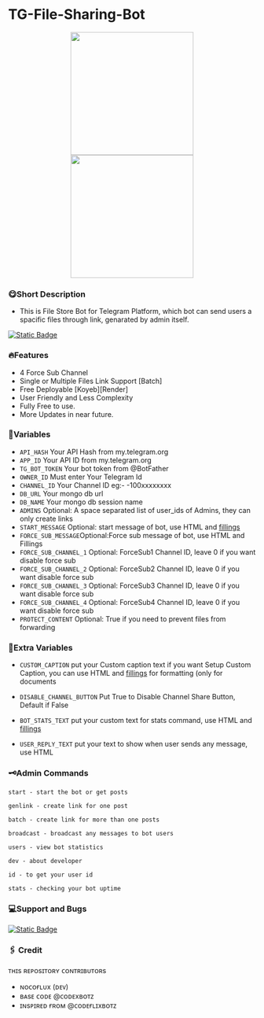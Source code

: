 # TG-File-Sharing-Bot

<div style="display: flex; justify-content: center;">
    <img src="https://img.shields.io/badge/Made%20with%20Python-light%20blue?style=for-the-badge&logo=Python&link=https%3A%2F%2Fwww.python.com" style="width: 250px;">
</div>

<div style="display: flex; justify-content: center;">
    <img src="https://img.shields.io/badge/NocoFlux-orange?style=for-the-badge&logo=Github&label=Made%20by%20" style="width: 250px;">
</div>

### 😋Short Description
 - This is File Store Bot for Telegram Platform, which bot can send users a spacific files through link, genarated by admin itself.

[![Static Badge](https://img.shields.io/badge/Try%20Now-cyan?style=for-the-badge&logo=bot&label=%E1%B4%85%E1%B4%87%E1%B4%8D%E1%B4%8F%20%CA%99%E1%B4%8F%E1%B4%9B)](https://t.me/FileSharingQuestBot)



### 🔥Features
 - 4 Force Sub Channel
 - Single or Multiple Files Link Support [Batch]
 - Free Deployable [Koyeb][Render]
 - User Friendly and Less Complexity
 - Fully Free to use.
 - More Updates in near future.

### 💫Variables

* `API_HASH` Your API Hash from my.telegram.org
* `APP_ID` Your API ID from my.telegram.org
* `TG_BOT_TOKEN` Your bot token from @BotFather
* `OWNER_ID` Must enter Your Telegram Id
* `CHANNEL_ID` Your Channel ID eg:- -100xxxxxxxx
* `DB_URL` Your mongo db url
* `DB_NAME` Your mongo db session name
* `ADMINS` Optional: A space separated list of user_ids of Admins, they can only create links
* `START_MESSAGE` Optional: start message of bot, use HTML and <a href='https://github.com/NocoFlux/TG-File-Sharing-Bot/blob/main/Others/fillings.md'>fillings</a>
* `FORCE_SUB_MESSAGE`Optional:Force sub message of bot, use HTML and Fillings
* `FORCE_SUB_CHANNEL_1` Optional: ForceSub1 Channel ID, leave 0 if you want disable force sub
* `FORCE_SUB_CHANNEL_2` Optional: ForceSub2 Channel ID, leave 0 if you want disable force sub
* `FORCE_SUB_CHANNEL_3` Optional: ForceSub3 Channel ID, leave 0 if you want disable force sub
* `FORCE_SUB_CHANNEL_4` Optional: ForceSub4 Channel ID, leave 0 if you want disable force sub
* `PROTECT_CONTENT` Optional: True if you need to prevent files from forwarding

### 🩶Extra Variables

* `CUSTOM_CAPTION` put your Custom caption text if you want Setup Custom Caption, you can use HTML and <a href='https://github.com/NocoFlux/TG-File-Sharing-Bot/blob/main/Others/fillings.md'>fillings</a> for formatting (only for documents

* `DISABLE_CHANNEL_BUTTON` Put True to Disable Channel Share Button, Default if False
* `BOT_STATS_TEXT` put your custom text for stats command, use HTML and <a href='https://github.com/NocoFlux/TG-File-Sharing-Bot/blob/main/Others/fillings.md'>fillings</a>
* `USER_REPLY_TEXT` put your text to show when user sends any message, use HTML


### 🗝️Admin Commands

```
start - start the bot or get posts

genlink - create link for one post

batch - create link for more than one posts

broadcast - broadcast any messages to bot users

users - view bot statistics

dev - about developer

id - to get your user id

stats - checking your bot uptime

```

### 💻Support and Bugs
[![Static Badge](https://img.shields.io/badge/NocoFlux-white?style=plastic&logo=Telegram&label=Developer&link=https%3A%2F%2Ft.me%2Fabidabdullah199)](https://t.me/abidabdullah199)



### 🖇️ Credit
ᴛʜɪs ʀᴇᴘᴏsɪᴛᴏʀʏ ᴄᴏɴᴛʀɪʙᴜᴛᴏʀs
 - ɴᴏᴄᴏғʟᴜx
  (ᴅᴇᴠ)
 - ʙᴀsᴇ ᴄᴏᴅᴇ
  @ᴄᴏᴅᴇxʙᴏᴛᴢ
 - ɪɴsᴘɪʀᴇᴅ ғʀᴏᴍ
  @ᴄᴏᴅᴇғʟɪxʙᴏᴛᴢ
